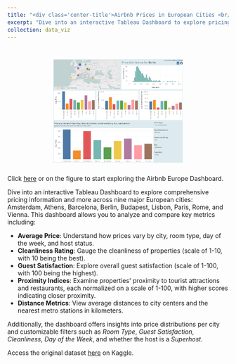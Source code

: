 ```yaml
---
title: "<div class='center-title'>Airbnb Prices in European Cities <br/></div>"
excerpt: "Dive into an interactive Tableau Dashboard to explore pricing information and more across nine major European cities: Amsterdam, Athens, Barcelona, Berlin, Budapest, Lisbon, Paris, Rome, and Vienna.<br/><img src='/images/dashboard-airbnb.png' style='width:30%; height:auto;'>"
collection: data_viz
---
```


<head>
  <link rel="icon" href="/assets/favicon.jpg" type="image/x-icon">
</head>

<h1 align="center">
<a href="https://public.tableau.com/views/AirbnbEuropeanCities/Dashboard12">
  <img src="/images/dashboard-airbnb.png" alt="drawing" width="300"/>
</a>
</h1>

Click [here](https://public.tableau.com/views/AirbnbEuropeanCities/Dashboard12) or on the figure to start exploring the Airbnb Europe Dashboard.

Dive into an interactive Tableau Dashboard to explore comprehensive pricing information and more across nine major European cities: Amsterdam, Athens, Barcelona, Berlin, Budapest, Lisbon, Paris, Rome, and Vienna. This dashboard allows you to analyze and compare key metrics including:

- **Average Price**: Understand how prices vary by city, room type, day of the week, and host status.
- **Cleanliness Rating**: Gauge the cleanliness of properties (scale of 1-10, with 10 being the best).
- **Guest Satisfaction**: Explore overall guest satisfaction (scale of 1-100, with 100 being the highest).
- **Proximity Indices**: Examine properties' proximity to tourist attractions and restaurants, each normalized on a scale of 1-100, with higher scores indicating closer proximity.
- **Distance Metrics**: View average distances to city centers and the nearest metro stations in kilometers.

Additionally, the dashboard offers insights into price distributions per city and customizable filters such as *Room Type*, *Guest Satisfaction*, *Cleanliness*, *Day of the Week*, and whether the host is a *Superhost*.

Access the original dataset [here](https://www.kaggle.com/datasets/dipeshkhemani/airbnb-cleaned-europe-dataset/data) on Kaggle.
